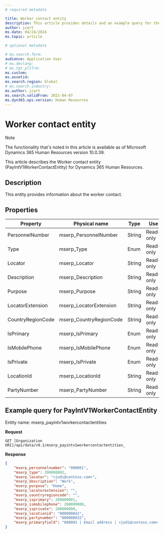 ```yaml
---
# required metadata

title: Worker contact entity
description: This article provides details and an example query for the Worker contact entity in Microsoft Dynamics 365 Human Resources.
author: jcart
ms.date: 04/24/2024
ms.topic: article

# optional metadata

# ms.search.form: 
audience: Application User
# ms.devlang: 
# ms.tgt_pltfrm: 
ms.custom: 
ms.assetid: 
ms.search.region: Global
# ms.search.industry: 
ms.author: jcart
ms.search.validFrom: 2021-04-07
ms.dyn365.ops.version: Human Resources
---
```


# Worker contact entity

> [!NOTE]
> The functionality that's noted in this article is available as of Microsoft Dynamics 365 Human Resources version 10.0.39.

This article describes the Worker contact entity (PayIntV1WorkerContactEntity) for Dynamics 365 Human Resources.

## Description

This entity provides information about the worker contact.

## Properties

| Property | Physical name | Type | Use | 
|---|---|---|---|
| PersonnelNumber | mserp\_PersonnelNumber | String | Read-only |
| Type | mserp\_Type | Enum | Read-only |
| Locator | mserp\_Locator | String | Read-only |
| Description | mserp\_Description | String | Read-only |
| Purpose | mserp\_Purpose | String | Read-only |
| LocatorExtension | mserp\_LocatorExtension | String | Read-only |
| CountryRegionCode | mserp\_CountryRegionCode | String | Read-only |
| IsPrimary | mserp\_IsPrimary | Enum | Read-only |
| IsMobilePhone | mserp\_IsMobilePhone | Enum | Read-only |
| IsPrivate | mserp\_IsPrivate | Enum | Read-only |
| LocationId | mserp\_LocationId |String | Read-only |
| PartyNumber | mserp\_PartyNumber | String | Read-only |

## Example query for PayIntV1WorkerContactEntity

Entity name: mserp\_payintv1workercontactentities

**Request**

```HTTP
GET [Organization URI]/api/data/v9.1/mserp_payintv1workercontactentities_
```

**Response**

```JSON
{  
    "mserp_personnelnumber": "000001",  
    "mserp_type": 200000002,  
    "mserp_locator": "<jodi@contoso.com>",  
    "mserp_description": "Work",  
    "mserp_purpose": "Home",  
    "mserp_locatorextension": "",  
    "mserp_countryregioncode": "",  
    "mserp_isprimary": 200000001,  
    "mserp_ismobilephone": 200000000,  
    "mserp_isprivate": 200000000,  
    "mserp_locationid": "000000042",  
    "mserp_partynumber": "000000032",  
    "mserp_primaryfield": "000001 | Email address | <jodi@contoso.com> | Work",  
}
```
